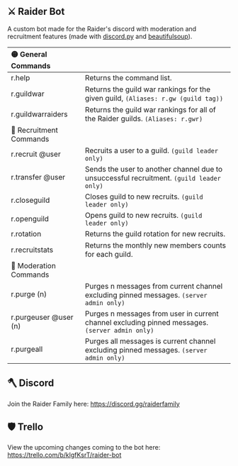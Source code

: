 ## ⚔️ Raider Bot
A custom bot made for the Raider's discord with moderation and recruitment features (made with [discord.py](https://discordpy.readthedocs.io/en/stable/api.html#) and [beautifulsoup](https://www.crummy.com/software/BeautifulSoup/bs4/doc/)).

| 🟡 General Commands | |
| :--- | --- |
| r.help	| Returns the command list. |
| r.guildwar	| Returns the guild war rankings for the given guild, `(Aliases: r.gw (guild tag))` |
| r.guildwarraiders	| Returns the guild war rankings for all of the Raider guilds. `(Aliases: r.gwr)` |
| 🔴 Recruitment Commands | |
| r.recruit @user	| Recruits a user to a guild. `(guild leader only)` |
| r.transfer @user	| Sends the user to another channel due to unsuccessful recruitment. `(guild leader only)` |
| r.closeguild	| Closes guild to new recruits. `(guild leader only)` |
| r.openguild	| Opens guild to new recruits. `(guild leader only)` |
| r.rotation	| Returns the guild rotation for new recruits. |
| r.recruitstats	| Returns the monthly new members counts for each guild. |
| 🔵 Moderation Commands | |
| r.purge (n)	| Purges n messages from current channel excluding pinned messages. `(server admin only)` |
| r.purgeuser @user (n)	| Purges n messages from user in current channel excluding pinned messages. `(server admin only)` |
| r.purgeall	| Purges all messages is current channel excluding pinned messages. `(server admin only)` |

## 🪓 Discord
Join the Raider Family here: https://discord.gg/raiderfamily

## 🛡 Trello
View the upcoming changes coming to the bot here: https://trello.com/b/klgfKsrT/raider-bot
